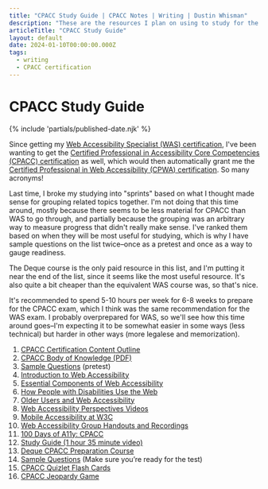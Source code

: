 ```yaml
---
title: "CPACC Study Guide | CPACC Notes | Writing | Dustin Whisman"
description: "These are the resources I plan on using to study for the Certified Professional in Accessibility Core Competencies (CPACC) certification."
articleTitle: "CPACC Study Guide"
layout: default
date: 2024-01-10T00:00:00.000Z
tags:
  - writing
  - CPACC certification
---
```


# CPACC Study Guide

{% include 'partials/published-date.njk' %}

Since getting my [Web Accessibility Specialist (WAS) certification](https://www.accessibilityassociation.org/s/wascertification), I've been wanting to get the [Certified Professional in Accessibility Core Competencies (CPACC) certification](https://www.accessibilityassociation.org/s/certified-professional) as well, which would then automatically grant me the [Certified Professional in Web Accessibility (CPWA) certification](https://www.accessibilityassociation.org/s/certified-professional-web-accessibility). So many acronyms!

Last time, I broke my studying into "sprints" based on what I thought made sense for grouping related topics together. I'm not doing that this time around, mostly because there seems to be less material for CPACC than WAS to go through, and partially because the grouping was an arbitrary way to measure progress that didn't really make sense. I've ranked them based on when they will be most useful for studying, which is why I have sample questions on the list twice–once as a pretest and once as a way to gauge readiness.

The Deque course is the only paid resource in this list, and I'm putting it near the end of the list, since it seems like the most useful resource. It's also quite a bit cheaper than the equivalent WAS course was, so that's nice.

It's recommended to spend 5-10 hours per week for 6-8 weeks to prepare for the CPACC exam, which I think was the same recommendation for the WAS exam. I probably overprepared for WAS, so we'll see how this time around goes–I'm expecting it to be somewhat easier in some ways (less technical) but harder in other ways (more legalese and memorization).

1. [CPACC Certification Content Outline](https://www.accessibilityassociation.org/s/cpacc-certification-content-outline)
1. [CPACC Body of Knowledge (PDF)](https://www.accessibilityassociation.org/resource/IAAP_CPACC_BOK_March2020)
1. [Sample Questions](https://www.accessibilityassociation.org/s/cpacc-sample-exam-questions) (pretest)
1. [Introduction to Web Accessibility](https://www.w3.org/WAI/fundamentals/accessibility-intro/)
1. [Essential Components of Web Accessibility](https://www.w3.org/WAI/fundamentals/components/)
1. [How People with Disabilities Use the Web](https://www.w3.org/WAI/people-use-web/)
1. [Older Users and Web Accessibility](https://www.w3.org/WAI/older-users/)
1. [Web Accessibility Perspectives Videos](https://www.w3.org/WAI/perspective-videos/)
1. [Mobile Accessibility at W3C](https://www.w3.org/WAI/standards-guidelines/mobile/)
1. [Web Accessibility Group Handouts and Recordings](https://www.amacusg.gatech.edu/wag/Handouts_and_Recordings)
1. [100 Days of A11y: CPACC](https://100daysofa11y.com/cpacc/)
1. [Study Guide (1 hour 35 minute video)](https://www.youtube.com/watch?v=a01vcZMTJqU)
1. [Deque CPACC Preparation Course](https://dequeuniversity.com/online-courses/iaap-cpacc)
1. [Sample Questions](https://www.accessibilityassociation.org/s/cpacc-sample-exam-questions) (Make sure you’re ready for the test)
1. [CPACC Quizlet Flash Cards](https://quizlet.com/492496278/cpacc-exam-flash-cards/)
1. [CPACC Jeopardy Game](https://jeopardylabs.com/play/cpacc-final-review-3)
